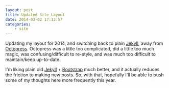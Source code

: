 ```yaml
---
layout: post
title: Updated Site Layout
date: 2014-03-02 17:13:57
categories:
    - site
---
```


Updating my layout for 2014, and switching back to plain
[Jekyll](http://jekyllrb.com), away from
[Octopress](http://octopress.org).  Octopress was a little too complicated,
did a little too much magic, was confusing/difficult to re-style,
and was much too difficult to maintain/keep up-to-date.

I'm liking plain old [Jekyll](http://jekyllrb.com) +
[Bootstrap](htpp://getbootstrap.com) much better, and it actually reduces the
friction to making new posts. So, with that, hopefully I'll be able to push some
of my thoughts here more frequently this year.
